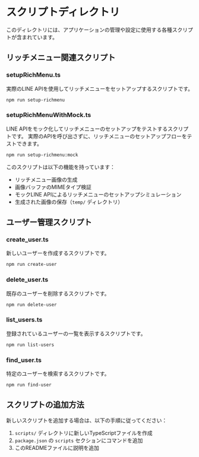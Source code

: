 # スクリプトディレクトリ

このディレクトリには、アプリケーションの管理や設定に使用する各種スクリプトが含まれています。

## リッチメニュー関連スクリプト

### setupRichMenu.ts

実際のLINE APIを使用してリッチメニューをセットアップするスクリプトです。

```bash
npm run setup-richmenu
```

### setupRichMenuWithMock.ts

LINE APIをモック化してリッチメニューのセットアップをテストするスクリプトです。
実際のAPIを呼び出さずに、リッチメニューのセットアップフローをテストできます。

```bash
npm run setup-richmenu:mock
```

このスクリプトは以下の機能を持っています：

- リッチメニュー画像の生成
- 画像バッファのMIMEタイプ検証
- モックLINE APIによるリッチメニューのセットアップシミュレーション
- 生成された画像の保存（`temp/` ディレクトリ）

## ユーザー管理スクリプト

### create_user.ts

新しいユーザーを作成するスクリプトです。

```bash
npm run create-user
```

### delete_user.ts

既存のユーザーを削除するスクリプトです。

```bash
npm run delete-user
```

### list_users.ts

登録されているユーザーの一覧を表示するスクリプトです。

```bash
npm run list-users
```

### find_user.ts

特定のユーザーを検索するスクリプトです。

```bash
npm run find-user
```

## スクリプトの追加方法

新しいスクリプトを追加する場合は、以下の手順に従ってください：

1. `scripts/` ディレクトリに新しいTypeScriptファイルを作成
2. `package.json` の `scripts` セクションにコマンドを追加
3. このREADMEファイルに説明を追加 
